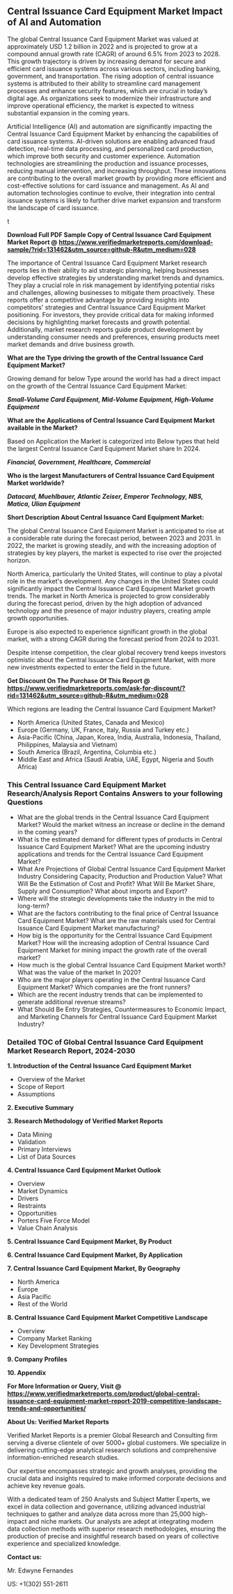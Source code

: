 <h2>Central Issuance Card Equipment Market Impact of AI and Automation</h2><p>The global Central Issuance Card Equipment Market was valued at approximately USD 1.2 billion in 2022 and is projected to grow at a compound annual growth rate (CAGR) of around 6.5% from 2023 to 2028. This growth trajectory is driven by increasing demand for secure and efficient card issuance systems across various sectors, including banking, government, and transportation. The rising adoption of central issuance systems is attributed to their ability to streamline card management processes and enhance security features, which are crucial in today’s digital age. As organizations seek to modernize their infrastructure and improve operational efficiency, the market is expected to witness substantial expansion in the coming years.</p><p>Artificial Intelligence (AI) and automation are significantly impacting the Central Issuance Card Equipment Market by enhancing the capabilities of card issuance systems. AI-driven solutions are enabling advanced fraud detection, real-time data processing, and personalized card production, which improve both security and customer experience. Automation technologies are streamlining the production and issuance processes, reducing manual intervention, and increasing throughput. These innovations are contributing to the overall market growth by providing more efficient and cost-effective solutions for card issuance and management. As AI and automation technologies continue to evolve, their integration into central issuance systems is likely to further drive market expansion and transform the landscape of card issuance.</p>t</p><p id="" class=""><strong>Download Full PDF Sample Copy of Central Issuance Card Equipment Market Report @ <a href="https://www.verifiedmarketreports.com/download-sample/?rid=131462&utm_source=github-R&utm_medium=028" target="_blank">https://www.verifiedmarketreports.com/download-sample/?rid=131462&utm_source=github-R&utm_medium=028</a></strong></p><p>The importance of&nbsp;Central Issuance Card Equipment Market research reports lies in their ability to aid strategic planning, helping businesses develop effective strategies by understanding market trends and dynamics. They play a crucial role in risk management by identifying potential risks and challenges, allowing businesses to mitigate them proactively. These reports offer a competitive advantage by providing insights into competitors' strategies and Central Issuance Card Equipment Market positioning. For investors, they provide critical data for making informed decisions by highlighting market forecasts and growth potential. Additionally, market research reports guide product development by understanding consumer needs and preferences, ensuring products meet market demands and drive business growth.</p><p><strong>What are the&nbsp;Type driving the growth of the Central Issuance Card Equipment Market?</strong></p><p id="" class="">Growing demand for below Type around the world has had a direct impact on the growth of the Central Issuance Card Equipment Market:</p><em><strong>Small-Volume Card Equipment, Mid-Volume Equipment, High-Volume Equipment</strong></em></p><strong>What are the&nbsp;Applications&nbsp;of Central Issuance Card Equipment Market available in the Market?</strong></p><p id="" class="">Based on Application the Market is categorized into Below types that held the largest Central Issuance Card Equipment Market share In 2024.</p><em><strong>Financial, Government, Healthcare, Commercial</strong></em></p><strong>Who is the largest Manufacturers of Central Issuance Card Equipment Market worldwide?</strong></p><p><em><strong>Datacard, Muehlbauer, Atlantic Zeiser, Emperor Technology, NBS, Matica, Ulian Equipment</strong></em></p><p id="" class=""><strong>Short Description About Central Issuance Card Equipment Market:</strong></p><p>The global Central Issuance Card Equipment Market is anticipated to rise at a considerable rate during the forecast period, between 2023 and 2031. In 2022, the market is growing steadily, and with the increasing adoption of strategies by key players, the market is expected to rise over the projected horizon.</p><p>North America, particularly the United States, will continue to play a pivotal role in the market's development. Any changes in the United States could significantly impact the Central Issuance Card Equipment Market growth trends. The market in North America is projected to grow considerably during the forecast period, driven by the high adoption of advanced technology and the presence of major industry players, creating ample growth opportunities.</p><p>Europe is also expected to experience significant growth in the global market, with a strong CAGR during the forecast period from 2024 to 2031.</p><p>Despite intense competition, the clear global recovery trend keeps investors optimistic about the Central Issuance Card Equipment Market, with more new investments expected to enter the field in the future.</p><p id="" class=""><strong>Get Discount On The Purchase Of This Report @ <a href="https://www.verifiedmarketreports.com/ask-for-discount/?rid=131462&utm_source=github-R&utm_medium=028" target="_blank">https://www.verifiedmarketreports.com/ask-for-discount/?rid=131462&utm_source=github-R&utm_medium=028</a></strong></p>Which regions are leading the Central Issuance Card Equipment Market?</p><ul><li>North America (United States, Canada and Mexico)</li><li>Europe (Germany, UK, France, Italy, Russia and Turkey etc.)</li><li>Asia-Pacific (China, Japan, Korea, India, Australia, Indonesia, Thailand, Philippines, Malaysia and Vietnam)</li><li>South America (Brazil, Argentina, Columbia etc.)</li><li>Middle East and Africa (Saudi Arabia, UAE, Egypt, Nigeria and South Africa)</li></ul><h3 id="" class="">This Central Issuance Card Equipment Market Research/Analysis Report Contains Answers to your following Questions</h3><ul><li>What are the global trends in the Central Issuance Card Equipment Market? Would the market witness an increase or decline in the demand in the coming years?</li><li>What is the estimated demand for different types of products in Central Issuance Card Equipment Market? What are the upcoming industry applications and trends for the Central Issuance Card Equipment Market?</li><li>What Are Projections of Global Central Issuance Card Equipment Market Industry Considering Capacity, Production and Production Value? What Will Be the Estimation of Cost and Profit? What Will Be Market Share, Supply and Consumption? What about imports and Export?</li><li>Where will the strategic developments take the industry in the mid to long-term?</li><li>What are the factors contributing to the final price of Central Issuance Card Equipment Market? What are the raw materials used for Central Issuance Card Equipment Market manufacturing?</li><li>How big is the opportunity for the Central Issuance Card Equipment Market? How will the increasing adoption of Central Issuance Card Equipment Market for mining impact the growth rate of the overall market?</li><li>How much is the global Central Issuance Card Equipment Market worth? What was the value of the market In 2020?</li><li>Who are the major players operating in the Central Issuance Card Equipment Market? Which companies are the front runners?</li><li>Which are the recent industry trends that can be implemented to generate additional revenue streams?</li><li>What Should Be Entry Strategies, Countermeasures to Economic Impact, and Marketing Channels for Central Issuance Card Equipment Market Industry?</li></ul><h3 id="" class="">Detailed TOC of Global Central Issuance Card Equipment Market Research Report, 2024-2030</h3><p id="" class=""><strong>1. Introduction of the Central Issuance Card Equipment Market</strong></p><ul><li>Overview of the Market</li><li>Scope of Report</li><li>Assumptions</li></ul><p id="" class=""><strong>2. Executive Summary</strong></p><p id="" class=""><strong>3. Research Methodology of Verified Market Reports</strong></p><ul><li>Data Mining</li><li>Validation</li><li>Primary Interviews</li><li>List of Data Sources</li></ul><p id="" class=""><strong>4. Central Issuance Card Equipment Market Outlook</strong></p><ul><li>Overview</li><li>Market Dynamics</li><li>Drivers</li><li>Restraints</li><li>Opportunities</li><li>Porters Five Force Model</li><li>Value Chain Analysis</li></ul><p id="" class=""><strong>5. Central Issuance Card Equipment Market, By Product</strong></p><p id="" class=""><strong>6. Central Issuance Card Equipment Market, By Application</strong></p><p id="" class=""><strong>7. Central Issuance Card Equipment Market, By Geography</strong></p><ul><li>North America</li><li>Europe</li><li>Asia Pacific</li><li>Rest of the World</li></ul><p id="" class=""><strong>8. Central Issuance Card Equipment Market Competitive Landscape</strong></p><ul><li>Overview</li><li>Company Market Ranking</li><li>Key Development Strategies</li></ul><p id="" class=""><strong>9. Company Profiles</strong></p><p id="" class=""><strong>10. Appendix</strong></p><p id="" class=""><strong>For More Information or Query, Visit @ <a href="https://www.verifiedmarketreports.com/product/global-central-issuance-card-equipment-market-report-2019-competitive-landscape-trends-and-opportunities/" target="_blank">https://www.verifiedmarketreports.com/product/global-central-issuance-card-equipment-market-report-2019-competitive-landscape-trends-and-opportunities/</a></strong></p><p id="" class=""><strong>About Us: Verified Market Reports</strong></p><p id="" class="">Verified Market Reports is a premier Global Research and Consulting firm serving a diverse clientele of over 5000+ global customers. We specialize in delivering cutting-edge analytical research solutions and comprehensive information-enriched research studies.</p><p id="" class="">Our expertise encompasses strategic and growth analyses, providing the crucial data and insights required to make informed corporate decisions and achieve key revenue goals.</p><p id="" class="">With a dedicated team of 250 Analysts and Subject Matter Experts, we excel in data collection and governance, utilizing advanced industrial techniques to gather and analyze data across more than 25,000 high-impact and niche markets. Our analysts are adept at integrating modern data collection methods with superior research methodologies, ensuring the production of precise and insightful research based on years of collective experience and specialized knowledge.</p><p id="" class=""><strong>Contact us:</strong></p><p id="" class="">Mr. Edwyne Fernandes</p><p id="" class="">US: +1(302) 551-2611</p>